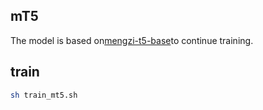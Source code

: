 ## mT5

The model is based on[mengzi-t5-base](https://huggingface.co/Langboat/mengzi-t5-base)to continue training.

## train

```bash
sh train_mt5.sh
```

